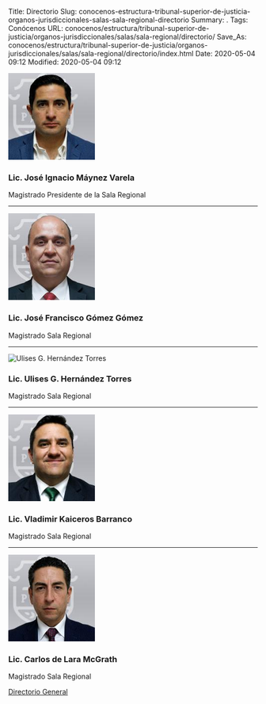 Title: Directorio
Slug: conocenos-estructura-tribunal-superior-de-justicia-organos-jurisdiccionales-salas-sala-regional-directorio
Summary: .
Tags: Conócenos
URL: conocenos/estructura/tribunal-superior-de-justicia/organos-jurisdiccionales/salas/sala-regional/directorio/
Save_As: conocenos/estructura/tribunal-superior-de-justicia/organos-jurisdiccionales/salas/sala-regional/directorio/index.html
Date: 2020-05-04 09:12
Modified: 2020-05-04 09:12



![José Ignacio Máynez Varela](sr-josé-ignacio-máynez-varela.jpg)

### Lic. José Ignacio Máynez Varela

Magistrado Presidente de la Sala Regional

---

![José Francisco Gómez Gómez](sr-josé-francisco-gómez-gómez.jpg)

### Lic. José Francisco Gómez Gómez

Magistrado Sala Regional

---

![Ulises G. Hernández Torres](sr-ulises-g-hernández-torres.jpg)

### Lic. Ulises G. Hernández Torres

Magistrado Sala Regional

---

![Vladimir Kaiceros Barranco](sr-vladimir-kaiceros-barranco.jpg)

### Lic. Vladimir Kaiceros Barranco

Magistrado Sala Regional

---

![Carlos de Lara McGrath](sr-carlos-de-lara-mcgrath.jpg)

### Lic. Carlos de Lara McGrath

Magistrado Sala Regional



[Directorio General](https://www.pjecz.gob.mx/transparencia/articulo-21/f03-directorio/)






